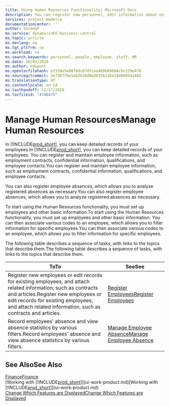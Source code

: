 ```yaml
---
title: Using Human Resources Functionality| Microsoft Docs
description: You can register new personnel, edit information about existing staff, and record and analyse absence.
services: project-madeira
documentationcenter: ''
author: SorenGP
ms.service: dynamics365-business-central
ms.topic: article
ms.devlang: na
ms.tgt_pltfrm: na
ms.workload: na
ms.search.keywords: personnel, people, employee, staff, HR
ms.date: 10/01/2020
ms.author: edupont
ms.openlocfilehash: e3339e5e08f8dc67dfcee469b89604c9c229e478
ms.sourcegitcommit: 2e7307fbe1eb3b34d0ad9356226a19409054a402
ms.translationtype: HT
ms.contentlocale: en-CA
ms.lasthandoff: 12/17/2020
ms.locfileid: "4746475"
---
```

# <a name="manage-human-resources"></a><span data-ttu-id="85277-103">Manage Human Resources</span><span class="sxs-lookup"><span data-stu-id="85277-103">Manage Human Resources</span></span>
<span data-ttu-id="85277-104">In [!INCLUDE[prod_short](includes/prod_short.md)], you can keep detailed records of your employees.</span><span class="sxs-lookup"><span data-stu-id="85277-104">In [!INCLUDE[prod_short](includes/prod_short.md)], you can keep detailed records of your employees.</span></span> <span data-ttu-id="85277-105">You can register and maintain employee information, such as employment contracts, confidential information, qualifications, and employee contacts.</span><span class="sxs-lookup"><span data-stu-id="85277-105">You can register and maintain employee information, such as employment contracts, confidential information, qualifications, and employee contacts.</span></span>

<span data-ttu-id="85277-106">You can also register employee absences, which allows you to analyse registered absences as necessary.</span><span class="sxs-lookup"><span data-stu-id="85277-106">You can also register employee absences, which allows you to analyze registered absences as necessary.</span></span>

<span data-ttu-id="85277-107">To start using the Human Resources functionality, you must set up employees and other basic information.</span><span class="sxs-lookup"><span data-stu-id="85277-107">To start using the Human Resources functionality, you must set up employees and other basic information.</span></span> <span data-ttu-id="85277-108">You can then associate various codes to an employee, which allows you to filter information for specific employees.</span><span class="sxs-lookup"><span data-stu-id="85277-108">You can then associate various codes to an employee, which allows you to filter information for specific employees.</span></span>

<span data-ttu-id="85277-109">The following table describes a sequence of tasks, with links to the topics that describe them.</span><span class="sxs-lookup"><span data-stu-id="85277-109">The following table describes a sequence of tasks, with links to the topics that describe them.</span></span>

| <span data-ttu-id="85277-110">To</span><span class="sxs-lookup"><span data-stu-id="85277-110">To</span></span> | <span data-ttu-id="85277-111">See</span><span class="sxs-lookup"><span data-stu-id="85277-111">See</span></span> |
| --- | --- |
| <span data-ttu-id="85277-112">Register new employees or edit records for existing employees, and attach related information, such as contracts and articles.</span><span class="sxs-lookup"><span data-stu-id="85277-112">Register new employees or edit records for existing employees, and attach related information, such as contracts and articles.</span></span> |[<span data-ttu-id="85277-113">Register Employees</span><span class="sxs-lookup"><span data-stu-id="85277-113">Register Employees</span></span>](hr-how-register-employees.md) |
| <span data-ttu-id="85277-114">Record employees' absence and view absence statistics by various filters.</span><span class="sxs-lookup"><span data-stu-id="85277-114">Record employees' absence and view absence statistics by various filters.</span></span> |[<span data-ttu-id="85277-115">Manage Employee Absence</span><span class="sxs-lookup"><span data-stu-id="85277-115">Manage Employee Absence</span></span>](hr-how-manage-absence.md) |

## <a name="see-also"></a><span data-ttu-id="85277-116">See Also</span><span class="sxs-lookup"><span data-stu-id="85277-116">See Also</span></span>
[<span data-ttu-id="85277-117">Finance</span><span class="sxs-lookup"><span data-stu-id="85277-117">Finance</span></span>](finance.md)  
<span data-ttu-id="85277-118">[Working with [!INCLUDE[prod_short](includes/prod_short.md)]](ui-work-product.md)</span><span class="sxs-lookup"><span data-stu-id="85277-118">[Working with [!INCLUDE[prod_short](includes/prod_short.md)]](ui-work-product.md)</span></span>  
[<span data-ttu-id="85277-119">Change Which Features are Displayed</span><span class="sxs-lookup"><span data-stu-id="85277-119">Change Which Features are Displayed</span></span>](ui-experiences.md)        

